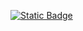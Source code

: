 [![Static Badge](https://img.shields.io/badge/Render-Live%20Demo-red?style=for-the-badge&logo=render)](https://best-game-in-the-world.onrender.com/)